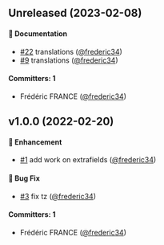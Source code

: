
## Unreleased (2023-02-08)

#### :memo: Documentation
* [#22](https://github.com/Net-Logic/dolibarr_module_googleapi/pull/22) translations ([@frederic34](https://github.com/frederic34))
* [#9](https://github.com/Net-Logic/dolibarr_module_googleapi/pull/9) translations ([@frederic34](https://github.com/frederic34))

#### Committers: 1
- Frédéric FRANCE ([@frederic34](https://github.com/frederic34))


## v1.0.0 (2022-02-20)

#### :rocket: Enhancement
* [#1](https://github.com/Net-Logic/dolibarr_module_googleapi/pull/1) add work on extrafields ([@frederic34](https://github.com/frederic34))

#### :bug: Bug Fix
* [#3](https://github.com/Net-Logic/dolibarr_module_googleapi/pull/3) fix tz ([@frederic34](https://github.com/frederic34))

#### Committers: 1
- Frédéric FRANCE ([@frederic34](https://github.com/frederic34))
